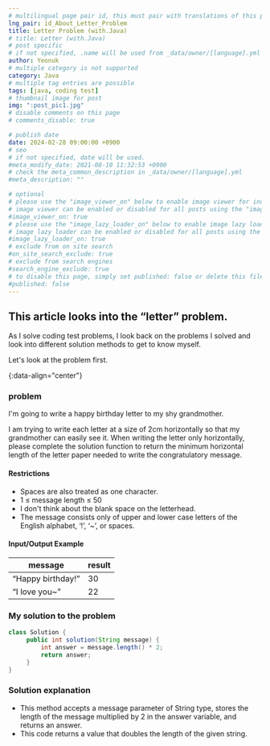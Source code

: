 ```yaml
---
# multilingual page pair id, this must pair with translations of this page. (This name must be unique)
lng_pair: id_About_Letter_Problem
title: Letter Problem (with.Java)
# title: Letter (with.Java)
# post specific
# if not specified, .name will be used from _data/owner/[language].yml
author: Yeonuk
# multiple category is not supported
category: Java
# multiple tag entries are possible
tags: [java, coding test]
# thumbnail image for post
img: ":post_pic1.jpg"
# disable comments on this page
# comments_disable: true

# publish date
date: 2024-02-28 09:00:00 +0900
# seo
# if not specified, date will be used.
#meta_modify_date: 2021-08-10 11:32:53 +0900
# check the meta_common_description in _data/owner/[language].yml
#meta_description: ""

# optional
# please use the "image_viewer_on" below to enable image viewer for individual pages or posts (_posts/ or [language]/_posts folders).
# image viewer can be enabled or disabled for all posts using the "image_viewer_posts: true" setting in _data/conf/main.yml.
#image_viewer_on: true
# please use the "image_lazy_loader_on" below to enable image lazy loader for individual pages or posts (_posts/ or [language]/_posts folders).
# image lazy loader can be enabled or disabled for all posts using the "image_lazy_loader_posts: true" setting in _data/conf/main.yml.
#image_lazy_loader_on: true
# exclude from on site search
#on_site_search_exclude: true
# exclude from search engines
#search_engine_exclude: true
# to disable this page, simply set published: false or delete this file
#published: false
---
```


<!-- outline-start -->

## This article looks into the “letter” problem.

As I solve coding test problems, I look back on the problems I solved and look into different solution methods to get to know myself.

Let's look at the problem first.

{:data-align="center"}

<!-- outline-end -->

### problem

I'm going to write a happy birthday letter to my shy grandmother.

I am trying to write each letter at a size of 2cm horizontally so that my grandmother can easily see it. When writing the letter only horizontally, please complete the solution function to return the minimum horizontal length of the letter paper needed to write the congratulatory message.

#### Restrictions

- Spaces are also treated as one character.
- 1 ≤ message length ≤ 50
- I don't think about the blank space on the letterhead.
- The message consists only of upper and lower case letters of the English alphabet, ‘!’, ‘~’, or spaces.

#### Input/Output Example

| message           | result |
| ----------------- | ------ |
| “Happy birthday!” | 30     |
| “I love you~”     | 22     |

<!-- | start_num | end_num | result |
| --------- | ------- | ------ |
| 10 | 3 | 0 | -->

### My solution to the problem

```java
class Solution {
     public int solution(String message) {
         int answer = message.length() * 2;
         return answer;
     }
}
```

### Solution explanation

- This method accepts a message parameter of String type, stores the length of the message multiplied by 2 in the answer variable, and returns an answer.
- This code returns a value that doubles the length of the given string.
